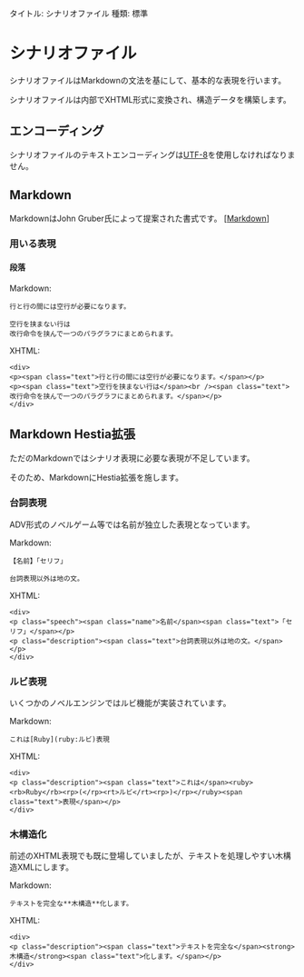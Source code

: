 タイトル: シナリオファイル
種類: 標準

# シナリオファイル

シナリオファイルはMarkdownの文法を基にして、基本的な表現を行います。

シナリオファイルは内部でXHTML形式に変換され、構造データを構築します。

## エンコーディング

シナリオファイルのテキストエンコーディングは[UTF-8]を使用しなければなりません。

## Markdown

MarkdownはJohn Gruber氏によって提案された書式です。 \[[Markdown]]

### 用いる表現

#### 段落

Markdown:
```
行と行の間には空行が必要になります。

空行を挟まない行は
改行命令を挟んで一つのパラグラフにまとめられます。
```

XHTML:
```
<div>
<p><span class="text">行と行の間には空行が必要になります。</span></p>
<p><span class="text">空行を挟まない行は</span><br /><span class="text">改行命令を挟んで一つのパラグラフにまとめられます。</span></p>
</div>
```

## Markdown Hestia拡張

ただのMarkdownではシナリオ表現に必要な表現が不足しています。

そのため、MarkdownにHestia拡張を施します。

### 台詞表現

ADV形式のノベルゲーム等では名前が独立した表現となっています。

Markdown:
```
【名前】「セリフ」

台詞表現以外は地の文。
```

XHTML:
```
<div>
<p class="speech"><span class="name">名前</span><span class="text">「セリフ」</span></p>
<p class="description"><span class="text">台詞表現以外は地の文。</span></p>
</div>
```

### ルビ表現

いくつかのノベルエンジンではルビ機能が実装されています。

Markdown:
```
これは[Ruby](ruby:ルビ)表現
```

XHTML:
```
<div>
<p class="description"><span class="text">これは</span><ruby><rb>Ruby</rb><rp>(</rp><rt>ルビ</rt><rp>)</rp></ruby><span class="text">表現</span></p>
</div>
```

### 木構造化

前述のXHTML表現でも既に登場していましたが、テキストを処理しやすい木構造XMLにします。

Markdown:
```
テキストを完全な**木構造**化します。
```

XHTML:
```
<div>
<p class="description"><span class="text">テキストを完全な</span><strong>木構造</strong><span class="text">化します。</span></p>
</div>
```


[UTF-8]: https://tools.ietf.org/html/rfc3629 "RFC3629 - UTF-8, a transformation format of ISO 10646"
[Markdown]: http://daringfireball.net/projects/markdown/
